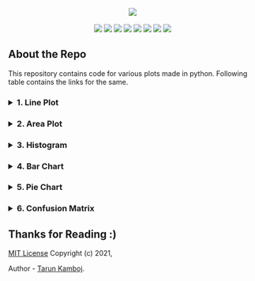 <p align="center">
	<img height="300px" src="https://socialify.git.ci/Tarun-Kamboj/Data_Visualization_with_Python/image?font=Inter&language=1&logo=https%3A%2F%2Favatars.githubusercontent.com%2Fu%2F56023742%3Fv%3D4&owner=1&pattern=Formal%20Invitation&theme=Dark">
</p>
<p align="center">
	<img src="https://img.shields.io/github/repo-size/Tarun-Kamboj/Data_Visualization_with_Python?style=for-the-badge&color=fbff7d">
	<img src="https://img.shields.io/badge/Completed-No-ff2b32?style=for-the-badge">
	<img src="https://img.shields.io/badge/Maintained-Yes-0bd44a?style=for-the-badge">
	<a href="LICENSE"><img src="https://img.shields.io/badge/License-MIT-5462ff?style=for-the-badge"></a>
	<img src="https://img.shields.io/badge/Contributions-Welcome-a92ff5?style=for-the-badge">
	<a href="#"><img src="https://img.shields.io/badge/deployment-Na-573bd4?style=for-the-badge"></a>
	<img src="https://img.shields.io/badge/IDE-jupyter-ff7a05?style=for-the-badge&logo=Jupyter">
	<img src="https://img.shields.io/badge/language-python-3776AB?style=for-the-badge&logo=Python">
</p>

## About the Repo

This repository contains code for various plots made in python. Following table contains the links for the same.

<h3><details>
	<summary>1. Line Plot</summary>
	<table>
		<th><a href="Code/Line%20Plot">Visit Directory ↗</a></th>
		<th><img src="Code/Line%20Plot/img.png"></th>
	</table>
</details></h3>
<h3><details>
	<summary>2. Area Plot</summary>
	<table>
		<th><a href="Code/Area%20Plot">Visit Directory ↗</a></th>
		<th><img src="Code/Area%20Plot/img.png"></th>
	</table>
</details></h3>
<h3><details>
	<summary>3. Histogram</summary>
	<table>
		<th><a href="Code/Histogram">Visit Directory ↗</a></th>
		<th><img src="Code/Histogram/img.png"></th>
	</table>
</details></h3>
<h3><details>
	<summary>4. Bar Chart</summary>
	<table>
		<th><a href="Code/Bar%20Chart">Visit Directory ↗</a></th>
		<th><img src="Code/Bar%20Chart/img.png"></th>
	</table>
</details></h3>
<h3><details>
	<summary>5. Pie Chart</summary>
	<table>
		<th><a href="Code/Pie%20Chart">Visit Directory ↗</a></th>
		<th><img src="Code/Pie%20Chart/img.png"></th>
	</table>
</details></h3>
<h3><details>
	<summary>6. Confusion Matrix</summary>
	<table>
		<th><a href="Code/Confusion%20Matrix">Visit Directory ↗</a></th>
		<th><img src="Code/Confusion%20Matrix/img.png"></th>
	</table>
</details></h3>


## Thanks for Reading :)

[MIT License](LICENSE) Copyright (c) 2021, 

Author - [Tarun Kamboj](https://github.com/Tarun-Kamboj).